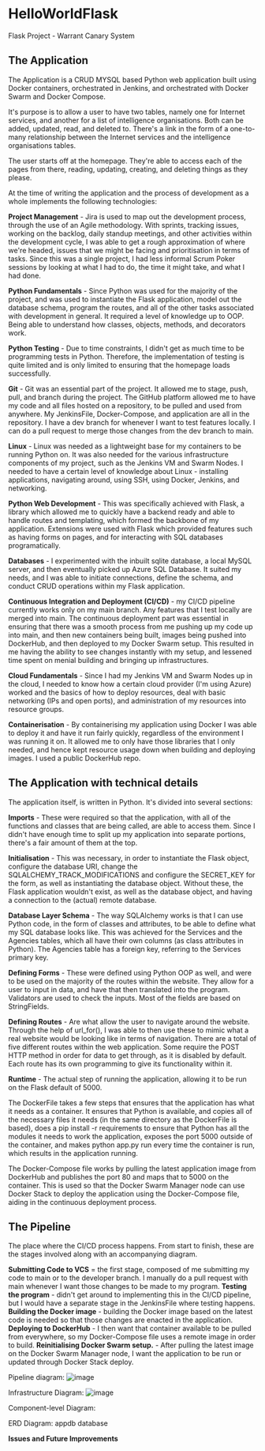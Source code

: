 # HelloWorldFlask
Flask Project - Warrant Canary System

## The Application

The Application is a CRUD MYSQL based Python web application built using Docker containers, orchestrated in Jenkins, and orchestrated with Docker Swarm and Docker Compose.

It's purpose is to allow a user to have two tables, namely one for Internet services, and another for a list of intelligence organisations. Both can be added, updated, read, and deleted to. There's a link in the form of a one-to-many relationship between the Internet services and the intelligence organisations tables. 

The user starts off at the homepage. They're able to access each of the pages from there, reading, updating, creating, and deleting things as they please.

At the time of writing the application and the process of development as a whole implements the following technologies:

**Project Management** - Jira is used to map out the development process, through the use of an Agile methodology. With sprints, tracking issues, working on the backlog, daily standup meetings, and other activities within the development cycle, I was able to get a rough approximation of where we're headed, issues that we might be facing and prioritisation in terms of tasks. Since this was a single project, I had less informal Scrum Poker sessions by looking at what I had to do, the time it might take, and what I had done.

**Python Fundamentals** - Since Python was used for the majority of the project, and was used to instantiate the Flask application, model out the database schema, program the routes, and all of the other tasks associated with development in general. It required a level of knowledge up to OOP. Being able to understand how classes, objects, methods, and decorators work.  

**Python Testing** - Due to time constraints, I didn't get as much time to be programming tests in Python. Therefore, the implementation of testing is quite limited and is only limited to ensuring that the homepage loads successfully.
    
**Git** - Git was an essential part of the project. It allowed me to stage, push, pull, and branch during the project. The GitHub platform allowed me to have my code and all files hosted on a repository, to be pulled and used from anywhere. My JenkinsFile, Docker-Compose, and application are all in the repository. I have a dev branch for whenever I want to test features locally. I can do a pull request to merge those changes from the dev branch to main.
  
**Linux** - Linux was needed as a lightweight base for my containers to be running Python on. It was also needed for the various infrastructure components of my project, such as the Jenkins VM and Swarm Nodes. I needed to have a certain level of knowledge about Linux - installing applications, navigating around, using SSH, using Docker, Jenkins, and networking. 
   
**Python Web Development** - This was specifically achieved with Flask, a library which allowed me to quickly have a backend ready and able to handle routes and templating, which formed the backbone of my application. Extensions were used with Flask which provided features such as having forms on pages, and for interacting with SQL databases programatically. 

**Databases** - I experimented with the inbuilt sqlite database, a local MySQL server, and then eventually picked up Azure SQL Database. It suited my needs, and I was able to initiate connections, define the schema, and conduct CRUD operations within my Flask application.

**Continuous Integration and Deployment (CI/CD)** - my CI/CD pipeline currently works only on my main branch. Any features that I test locally are merged into main. The continuous deployment part was essential in ensuring that there was a smooth process from me pushing up my code up into main, and then new containers being built, images being pushed into DockerHub, and then deployed to my Docker Swarm setup. This resulted in me having the ability to see changes instantly with my setup, and lessened time spent on menial building and bringing up infrastructures.

**Cloud Fundamentals** - Since I had my Jenkins VM and Swarm Nodes up in the cloud, I needed to know how a certain cloud provider (I'm using Azure) worked and the basics of how to deploy resources, deal with basic networking (IPs and open ports), and administration of my resources into resource groups. 

**Containerisation** - By containerising my application using Docker I was able to deploy it and have it run fairly quickly, regardless of the environment I was running it on. It allowed me to only have those libraries that I only needed, and hence kept resource usage down when building and deploying images. I used a public DockerHub repo.

## The Application with technical details

The application itself, is written in Python. It's divided into several sections:

**Imports** - These were required so that the application, with all of the functions and classes that are being called, are able to access them. Since I didn't have enough time to split up my application into separate portions, there's a fair amount of them at the top.

**Initialisation** - This was necessary, in order to instantiate the Flask object, configure the database URI, change the SQLALCHEMY_TRACK_MODIFICATIONS and configure the SECRET_KEY for the form, as well as instantiating the database object. Without these, the Flask application wouldn't exist, as well as the database object, and having a connection to the (actual) remote database.

**Database Layer Schema** - The way SQLAlchemy works is that I can use Python code, in the form of classes and attributes, to be able to define what my SQL database looks like. This was achieved for the Services and the Agencies tables, which all have their own columns (as class attributes in Python). The Agencies table has a foreign key, referring to the Services primary key.

**Defining Forms** - These were defined using Python OOP as well, and were to be used on the majority of the routes within the website. They allow for a user to input in data, and have that then translated into the program. Validators are used to check the inputs. Most of the fields are based on StringFields.

**Defining Routes** - Are what allow the user to navigate around the website. Through the help of url_for(), I was able to then use these to mimic what a real website would be looking like in terms of navigation. There are a total of five different routes within the web application. Some require the POST HTTP method in order for data to get through, as it is disabled by default. Each route has its own programming to give its functionality within it.

**Runtime** - The actual step of running the application, allowing it to be run on the Flask default of 5000.

The DockerFile takes a few steps that ensures that the application has what it needs as a container. It ensures that Python is available, and copies all of the necessary files it needs (in the same directory as the DockerFile is based), does a pip install -r requirements to ensure that Python has all the modules it needs to work the application, exposes the port 5000 outside of the container, and makes python app.py run every time the container is run, which results in the application running.

The Docker-Compose file works by pulling the latest application image from DockerHub and publishes the port 80 and maps that to 5000 on the container. This is used so that the Docker Swarm Manager node can use Docker Stack to deploy the application using the Docker-Compose file, aiding in the continuous deployment process.

## The Pipeline

The place where the CI/CD process happens. From start to finish, these are the stages involved along with an accompanying diagram.

**Submitting Code to VCS** = the first stage, composed of me submitting my code to main or to the developer branch. I manually do a pull request with main whenever I want those changes to be made to my program.
**Testing the program** - didn't get around to implementing this in the CI/CD pipeline, but I would have a separate stage in the JenkinsFile where testing happens.
**Building the Docker image** - building the Docker image based on the latest code is needed so that those changes are enacted in the application.
**Deploying to DockerHub** - I then want that container available to be pulled from everywhere, so my Docker-Compose file uses a remote image in order to build.
**Reinitialising Docker Swarm setup.** - After pulling the latest image on the Docker Swarm Manager node, I want the application to be run or updated through Docker Stack deploy.

Pipeline diagram:
![image](https://user-images.githubusercontent.com/44241991/146505260-a650ed3c-5710-4013-9ca4-ffaefbf03cfb.png)

Infrastructure Diagram:
![image](https://user-images.githubusercontent.com/44241991/146505931-93503128-128a-40d1-8754-db236207dd0f.png)


Component-level Diagram:


ERD Diagram: appdb database


**Issues and Future Improvements**
